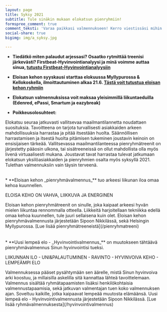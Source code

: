 ```yaml
---
layout: page
title: Syksy 2021
subtitle: Tule sinäkin mukaan elokatsun pienryhmiin!
formspree_comment: true
comment_teksti: 'Varaa paikkasi valmennukseen! Kerro viestissäsi mihin ilmoittaudut:'
social-share: true
bigimg: img/a_syksy.jpg

---
```

* **Tiedätkö miten palaudut arjessasi? Osaatko rytmittää treenisi järkevästi? Firstbeat-Hyvinvointianalyysi ja minä voimme auttaa sinua, [tutustu Firstbeat-Hyvinvointianalyysiin](/firstbeat)**  

* **Eloisan kehon syyskausi starttaa elokuussa Myllypurossa & Kellokoskella, ilmoittautuminen alkaa 21.6. [Tästä voit tutustua eloisan kehon ryhmiin](/pienryhmatreeni)**

* **Elokatsun valmennuksissa voit maksaa yleisimmillä liikuntaeduilla (Edenred, ePassi, Smartum ja eazybreak)**
  
<p></p>
 

* **Poikkeusolosuhteet:**

Elokatsu seuraa jatkuvasti vallitsevaa maailmantilannetta noudattaen suosituksia. Tavoitteena on tarjota turvallisesti asiakkaiden arkeen mahdollisuuksia harrastaa ja pitää itsestään huolta. Säännöllisen harrastamisen ja itsestä huolta pitämisen tukeminen joustavin keinoin on ensisijaisen tärkeää. Vallitsevassa maailmantilanteessa pienryhmätreenit on järjestetty pääosin ulkona, tai sisätreeneissä on ollut mahdollista olla myös livenä virtuaalisesti mukana. Joustavat tavat harrastaa tulevat jatkumaan elokatsun yksilöasiakkaiden ja pienryhmien osalta myös syksyllä 2021. Tulethan valmennuksiin vain täysin terveenä.  


<br/>
* **Eloisan kehon _pienryhmä­valmennus_** tuo arkeesi liikunan iloa omaa kehoa kuunnellen.
<p class="otsikkolistapalkki">  
ELOISA KEHO ON VAHVA, LIIKKUVA JA ENERGINEN
</p>
Eloisan kehon pienryhmätreenit on sinulle, joka kaipaat arkeesi hyvän mielen liikuntaa rennommalla otteella. Liikkeitä harjoitellaan tekniikka edellä omaa kehoa kuunnellen, tule juuri sellaisena kuin olet.  
Eloisan kehon pienryhmävalmennusta järjestetään Sipoon Nikkilässä, sekä Helsingin Myllypurossa.
[Lue lisää pienryhmätreeneistä](/pienryhmatreeni)
<br/><br/>
<br/>
* **Uusi lempeä elo - _Hyvinvointi­valmennus_** on muutokseen tähtäävä pienryhmävalmennus Sinun hyvinvointisi tueksi.  

  <p class="otsikkolistapalkki">
  LIIKUNNAN ILO - UNI&PALAUTUMINEN - RAVINTO -  
  HYVINVOIVA KEHO - LEMPEÄMPI ELO
  </p>
  Valmennuksessa pääset pysähtymään sen äärelle, mistä Sinun hyvinvoiva arki koostuu, ja millaisilla askelilla sitä kannattaa lähteä tavoittelemaan. Valmennus sisältää ryhmätapaamisten lisäksi henkilökohtaisia valmennustapaamisia, sekä jatkuvan valmentajan tuen koko valmennuksen ajan. Soveltuu kaikille, jotka kaipaavat lempeää muutosta elämäänsä.  
  Uusi lempeä elo - Hyvinvointivalmennusta järjestetään Sipoon Nikkilässä. [Lue lisää ryhmävalmennuksesta](/hyvinvointivalmennus)
  <br>
